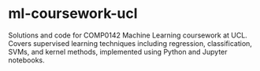 # ml-coursework-ucl
Solutions and code for COMP0142 Machine Learning coursework at UCL. Covers supervised learning techniques including regression, classification, SVMs, and kernel methods, implemented using Python and Jupyter notebooks.
